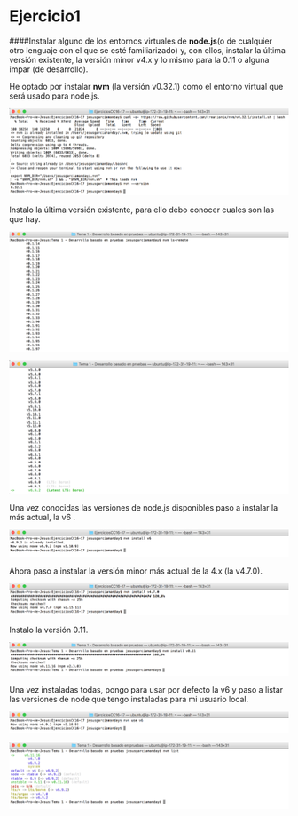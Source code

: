 # Ejercicio1

####Instalar alguno de los entornos virtuales de **node.js**(o de cualquier otro lenguaje con el que se esté familiarizado) y, con ellos, instalar la última versión existente, la versión minor v4.x y lo mismo para la 0.11 o alguna impar (de desarrollo).

He optado por instalar **nvm** (la versión v0.32.1) como el entorno virtual que será usado para node.js.

![alt text](https://raw.githubusercontent.com/jmanday/Images/master/EjerciciosCC/Tema1/ej1-1.png)


Instalo la última versión existente, para ello debo conocer cuales son las que hay.

![alt text](https://raw.githubusercontent.com/jmanday/Images/master/EjerciciosCC/Tema1/ej1-2.png)

![alt text](https://raw.githubusercontent.com/jmanday/Images/master/EjerciciosCC/Tema1/ej1-3.png)


Una vez conocidas las versiones de node.js disponibles paso a instalar la más actual, la v6 .

![alt text](https://raw.githubusercontent.com/jmanday/Images/master/EjerciciosCC/Tema1/ej1-4.png)


Ahora paso a instalar la versión minor más actual de la 4.x (la v4.7.0).

![alt text](https://raw.githubusercontent.com/jmanday/Images/master/EjerciciosCC/Tema1/ej1-5.png)


Instalo la versión 0.11.

![alt text](https://raw.githubusercontent.com/jmanday/Images/master/EjerciciosCC/Tema1/ej1-6.png)


Una vez instaladas todas, pongo para usar por defecto la v6 y paso a listar las versiones de node que tengo instaladas para mi usuario local.

![alt text](https://raw.githubusercontent.com/jmanday/Images/master/EjerciciosCC/Tema1/ej1-7.png)

![alt text](https://raw.githubusercontent.com/jmanday/Images/master/EjerciciosCC/Tema1/ej1-8.png)

